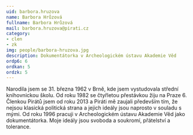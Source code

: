 ```yaml
---
uid: barbora.hruzova
name: Barbora Hrůzová
fullname: Barbora Hrůzová
mail: barbora.hruzova@pirati.cz
category: 
- clen
- zk
img: people/barbora-hruzova.jpg
description: Dokumentátorka v Archeologickém ústavu Akademie Věd
ordp6: 6
ordkan: 5
ordzk: 5
---
```

Narodila jsem se 31. března 1962 v Brně, kde jsem vystudovala střední knihovnickou školu. Od roku 1982 se čtyřletou přestávkou žiju na Praze 6. Členkou Pirátů jsem od roku 2013 a Piráti mě zaujali především tím, že nejsou klasická politická strana a jejich ideály jsou naprosto v souladu s mými. Od roku 1996 pracuji v Archeologickém ústavu Akademie Věd jako dokumentátorka. Moje ideály jsou svoboda a soukromí, přátelství a tolerance. 
